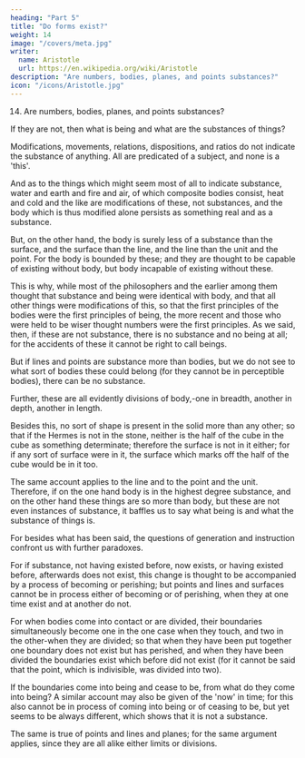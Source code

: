 ```yaml
---
heading: "Part 5"
title: "Do forms exist?"
weight: 14
image: "/covers/meta.jpg"
writer:
  name: Aristotle 
  url: https://en.wikipedia.org/wiki/Aristotle
description: "Are numbers, bodies, planes, and points substances?"
icon: "/icons/Aristotle.jpg"
---
```




14. Are numbers, bodies, planes, and points substances? 

If they are not, then what is being and what are the substances of things? 

Modifications, movements, relations, dispositions, and ratios do not indicate the substance of anything. All are predicated of a subject, and none is a 'this'. 

And as to the things which might seem most of all to indicate substance, water and earth and fire and air, of which composite bodies consist, heat and cold and the like are modifications of these, not substances, and the body which is thus modified alone persists as something real and as a substance. 

But, on the other hand, the body is surely less of a substance than the surface, and the surface than the line, and the line than the unit and the point. For the body is bounded by these; and they are thought to be capable of existing without body, but body incapable of existing without these. 

This is why, while most of the philosophers and the earlier among them thought that substance and being were identical with body, and that all other things were modifications of this, so that the first principles of the bodies were the first principles of being, the more recent and those who were held to be wiser thought numbers were the first principles. As we said, then, if these are not substance, there is no substance and no being at all; for the accidents of these it cannot be right to call beings.

But if lines and points are substance more than bodies, but we do not see to what sort of bodies these could belong (for they cannot be in perceptible bodies), there can be no substance.

Further, these are all evidently divisions of body,-one in breadth, another in depth, another in length.

Besides this, no sort of shape is present in the solid more than any other; so that if the Hermes is not in the stone, neither is the half of the cube in the cube as something determinate; therefore the surface is not in it either; for if any sort of surface were in it, the surface which marks off the half of the cube would be in it too. 

The same account applies to the line and to the point and the unit. Therefore, if on the one hand body is in the highest degree substance, and on the other hand these things are so more than body, but these are not even instances of substance, it baffles us to say what being is and what the substance of things is.

For besides what has been said, the questions of generation and instruction confront us with further paradoxes. 

For if substance, not having existed before, now exists, or having existed before, afterwards does not exist, this change is thought to be accompanied by a process of becoming or perishing; but points and lines and surfaces cannot be in process either of becoming or of perishing, when they at one time exist and at another do not. 

For when bodies come into contact or are divided, their boundaries simultaneously become one in the one case when they touch, and two in the other-when they are divided; so that when they have been put together one boundary does not exist but has perished, and when they have been divided the boundaries exist which before did not exist (for it cannot be said that the point, which is indivisible, was divided into two). 

If the boundaries come into being and cease to be, from what do they come into being? A similar account may also be given of the 'now' in time; for this also cannot be in process of coming into being or of ceasing to be, but yet seems to be always different, which shows that it is not a substance. 

The same is true of points and lines and planes; for the same argument applies, since they are all alike either limits or divisions.

